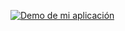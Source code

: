 [![Demo de mi aplicación](URL_DEL_VIDEO)](https://github.com/JuantMartinez17/Geometry/blob/master/Recorder_13052024_151143.mp4)
